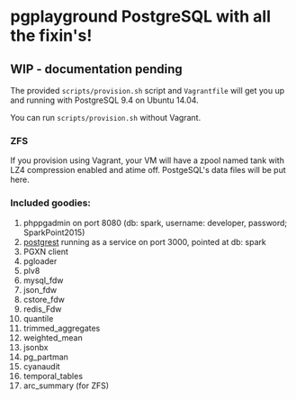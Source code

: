 # pgplayground PostgreSQL with all the fixin's!

## WIP - documentation pending

The provided ``scripts/provision.sh`` script and ``Vagrantfile`` will get you up and running with PostgreSQL 9.4 on Ubuntu 14.04.

You can run ``scripts/provision.sh`` without Vagrant.

### ZFS
If you provision using Vagrant, your VM will have a zpool named tank with LZ4 compression enabled and atime off. PostgeSQL's data files will be put here.

### Included goodies:
1. phppgadmin on port 8080 (db: spark, username: developer, password; SparkPoint2015)
2. [postgrest](https://github.com/begriffs/postgrest) running as a service on port 3000, pointed at db: spark
3. PGXN client
4. pgloader
5. plv8
6. mysql_fdw
7. json_fdw
8. cstore_fdw
9. redis_Fdw
10. quantile
11. trimmed_aggregates
12. weighted_mean
13. jsonbx
14. pg_partman
15. cyanaudit
16. temporal_tables
17. arc_summary (for ZFS)
